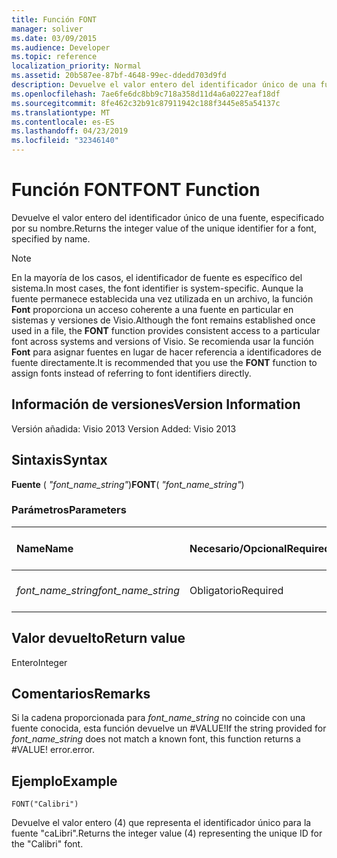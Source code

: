 ```yaml
---
title: Función FONT
manager: soliver
ms.date: 03/09/2015
ms.audience: Developer
ms.topic: reference
localization_priority: Normal
ms.assetid: 20b587ee-87bf-4648-99ec-ddedd703d9fd
description: Devuelve el valor entero del identificador único de una fuente, especificado por su nombre.
ms.openlocfilehash: 7ae6fe6dc8bb9c718a358d11d4a6a0227eaf18df
ms.sourcegitcommit: 8fe462c32b91c87911942c188f3445e85a54137c
ms.translationtype: MT
ms.contentlocale: es-ES
ms.lasthandoff: 04/23/2019
ms.locfileid: "32346140"
---
```

# <a name="font-function"></a><span data-ttu-id="321ab-103">Función FONT</span><span class="sxs-lookup"><span data-stu-id="321ab-103">FONT Function</span></span>

<span data-ttu-id="321ab-104">Devuelve el valor entero del identificador único de una fuente, especificado por su nombre.</span><span class="sxs-lookup"><span data-stu-id="321ab-104">Returns the integer value of the unique identifier for a font, specified by name.</span></span>
  
> [!NOTE]
> <span data-ttu-id="321ab-105">En la mayoría de los casos, el identificador de fuente es específico del sistema.</span><span class="sxs-lookup"><span data-stu-id="321ab-105">In most cases, the font identifier is system-specific.</span></span> <span data-ttu-id="321ab-106">Aunque la fuente permanece establecida una vez utilizada en un archivo, la función **Font** proporciona un acceso coherente a una fuente en particular en sistemas y versiones de Visio.</span><span class="sxs-lookup"><span data-stu-id="321ab-106">Although the font remains established once used in a file, the **FONT** function provides consistent access to a particular font across systems and versions of Visio.</span></span> <span data-ttu-id="321ab-107">Se recomienda usar la función **Font** para asignar fuentes en lugar de hacer referencia a identificadores de fuente directamente.</span><span class="sxs-lookup"><span data-stu-id="321ab-107">It is recommended that you use the **FONT** function to assign fonts instead of referring to font identifiers directly.</span></span> 
  
## <a name="version-information"></a><span data-ttu-id="321ab-108">Información de versiones</span><span class="sxs-lookup"><span data-stu-id="321ab-108">Version Information</span></span>

<span data-ttu-id="321ab-109">Versión añadida: Visio 2013
</span><span class="sxs-lookup"><span data-stu-id="321ab-109">Version Added: Visio 2013</span></span> 
  
## <a name="syntax"></a><span data-ttu-id="321ab-110">Sintaxis</span><span class="sxs-lookup"><span data-stu-id="321ab-110">Syntax</span></span>

 <span data-ttu-id="321ab-111">**Fuente** ( _"font_name_string"_)</span><span class="sxs-lookup"><span data-stu-id="321ab-111">**FONT**( _"font_name_string"_)</span></span>
  
### <a name="parameters"></a><span data-ttu-id="321ab-112">Parámetros</span><span class="sxs-lookup"><span data-stu-id="321ab-112">Parameters</span></span>

|<span data-ttu-id="321ab-113">**Name**</span><span class="sxs-lookup"><span data-stu-id="321ab-113">**Name**</span></span>|<span data-ttu-id="321ab-114">**Necesario/Opcional**</span><span class="sxs-lookup"><span data-stu-id="321ab-114">**Required/Optional**</span></span>|<span data-ttu-id="321ab-115">**Tipo de datos**</span><span class="sxs-lookup"><span data-stu-id="321ab-115">**Data Type**</span></span>|<span data-ttu-id="321ab-116">**Descripción**</span><span class="sxs-lookup"><span data-stu-id="321ab-116">**Description**</span></span>|
|:-----|:-----|:-----|:-----|
| <span data-ttu-id="321ab-117">_font_name_string_</span><span class="sxs-lookup"><span data-stu-id="321ab-117">_font_name_string_</span></span> <br/> |<span data-ttu-id="321ab-118">Obligatorio</span><span class="sxs-lookup"><span data-stu-id="321ab-118">Required</span></span>  <br/> |<span data-ttu-id="321ab-119">**string**</span><span class="sxs-lookup"><span data-stu-id="321ab-119">**string**</span></span> <br/> |<span data-ttu-id="321ab-120">Nombre de la fuente.</span><span class="sxs-lookup"><span data-stu-id="321ab-120">The name of the font.</span></span>  <br/> |
   
## <a name="return-value"></a><span data-ttu-id="321ab-121">Valor devuelto</span><span class="sxs-lookup"><span data-stu-id="321ab-121">Return value</span></span>

<span data-ttu-id="321ab-122">Entero</span><span class="sxs-lookup"><span data-stu-id="321ab-122">Integer</span></span>
  
## <a name="remarks"></a><span data-ttu-id="321ab-123">Comentarios</span><span class="sxs-lookup"><span data-stu-id="321ab-123">Remarks</span></span>

<span data-ttu-id="321ab-124">Si la cadena proporcionada para *font_name_string* no coincide con una fuente conocida, esta función devuelve un #VALUE!</span><span class="sxs-lookup"><span data-stu-id="321ab-124">If the string provided for  *font_name_string*  does not match a known font, this function returns a #VALUE!</span></span> <span data-ttu-id="321ab-125">error.</span><span class="sxs-lookup"><span data-stu-id="321ab-125">error.</span></span> 
  
## <a name="example"></a><span data-ttu-id="321ab-126">Ejemplo</span><span class="sxs-lookup"><span data-stu-id="321ab-126">Example</span></span>

 `FONT("Calibri")`
  
<span data-ttu-id="321ab-127">Devuelve el valor entero (4) que representa el identificador único para la fuente "caLibri".</span><span class="sxs-lookup"><span data-stu-id="321ab-127">Returns the integer value (4) representing the unique ID for the "Calibri" font.</span></span>
  

